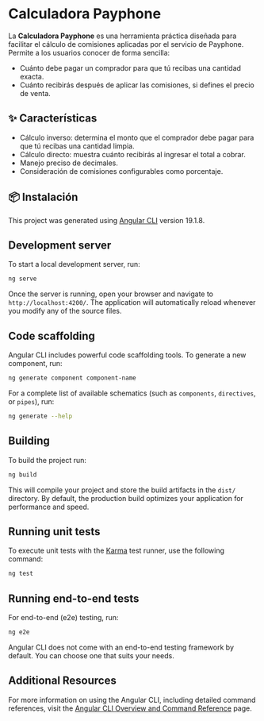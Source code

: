 # Calculadora Payphone

La **Calculadora Payphone** es una herramienta práctica diseñada para facilitar el cálculo de comisiones aplicadas por el servicio de Payphone. Permite a los usuarios conocer de forma sencilla:

- Cuánto debe pagar un comprador para que tú recibas una cantidad exacta.
- Cuánto recibirás después de aplicar las comisiones, si defines el precio de venta.

## ✨ Características

- Cálculo inverso: determina el monto que el comprador debe pagar para que tú recibas una cantidad limpia.
- Cálculo directo: muestra cuánto recibirás al ingresar el total a cobrar.
- Manejo preciso de decimales.
- Consideración de comisiones configurables como porcentaje.

## 📦 Instalación

This project was generated using [Angular CLI](https://github.com/angular/angular-cli) version 19.1.8.

## Development server

To start a local development server, run:

```bash
ng serve
```

Once the server is running, open your browser and navigate to `http://localhost:4200/`. The application will automatically reload whenever you modify any of the source files.

## Code scaffolding

Angular CLI includes powerful code scaffolding tools. To generate a new component, run:

```bash
ng generate component component-name
```

For a complete list of available schematics (such as `components`, `directives`, or `pipes`), run:

```bash
ng generate --help
```

## Building

To build the project run:

```bash
ng build
```

This will compile your project and store the build artifacts in the `dist/` directory. By default, the production build optimizes your application for performance and speed.

## Running unit tests

To execute unit tests with the [Karma](https://karma-runner.github.io) test runner, use the following command:

```bash
ng test
```

## Running end-to-end tests

For end-to-end (e2e) testing, run:

```bash
ng e2e
```

Angular CLI does not come with an end-to-end testing framework by default. You can choose one that suits your needs.

## Additional Resources

For more information on using the Angular CLI, including detailed command references, visit the [Angular CLI Overview and Command Reference](https://angular.dev/tools/cli) page.
